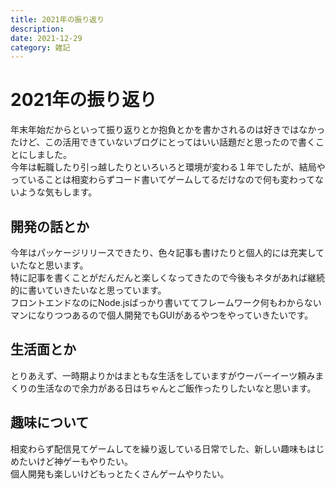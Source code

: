 ```yaml
---
title: 2021年の振り返り
description: 
date: 2021-12-29
category: 雑記
---
```

# 2021年の振り返り

年末年始だからといって振り返りとか抱負とかを書かされるのは好きではなかったけど、この活用できていないブログにとってはいい話題だと思ったので書くことにしました。  
今年は転職したり引っ越したりといろいろと環境が変わる１年でしたが、結局やっていることは相変わらずコード書いてゲームしてるだけなので何も変わってないような気もします。

## 開発の話とか

今年はパッケージリリースできたり、色々記事も書けたりと個人的には充実していたなと思います。  
特に記事を書くことがだんだんと楽しくなってきたので今後もネタがあれば継続的に書いていきたいなと思っています。  
フロントエンドなのにNode.jsばっかり書いててフレームワーク何もわからないマンになりつつあるので個人開発でもGUIがあるやつをやっていきたいです。

## 生活面とか

とりあえず、一時期よりかはまともな生活をしていますがウーバーイーツ頼みまくりの生活なので余力がある日はちゃんとご飯作ったりしたいなと思います。

## 趣味について

相変わらず配信見てゲームしてを繰り返している日常でした、新しい趣味もはじめたいけど神ゲーもやりたい。  
個人開発も楽しいけどもっとたくさんゲームやりたい。
